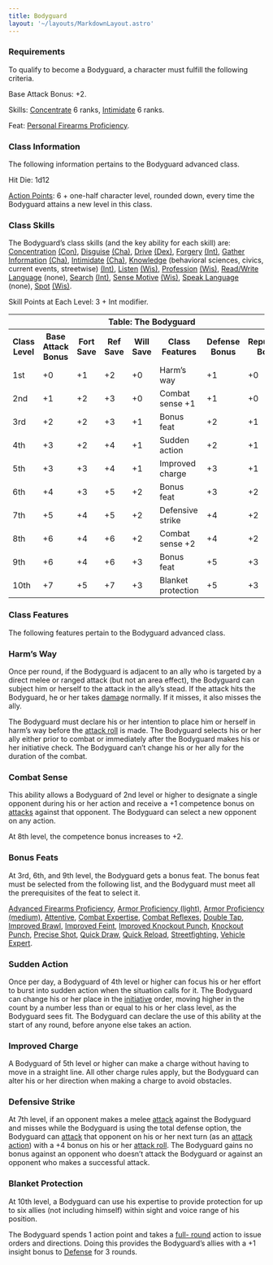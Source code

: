 ```yaml
---
title: Bodyguard
layout: '~/layouts/MarkdownLayout.astro'
---
```

### Requirements

To qualify to become a Bodyguard, a character must fulfill the following
criteria.

Base Attack Bonus: +2.

Skills: [Concentrate](/modern.d20.srd/skills/concentration) 6 ranks,
[Intimidate](/modern.d20.srd/skills/intimidate) 6 ranks.

Feat: [Personal Firearms Proficiency](/modern.d20.srd/feats/personal.firearms.proficiency).

### Class Information

The following information pertains to the Bodyguard advanced class.

Hit Die: 1d12

[Action Points](/modern.d20.srd/basics/action.points): 6 + one-half character
level, rounded down, every time the Bodyguard attains a new level in this
class.

### Class Skills

The Bodyguard’s class skills (and the key ability for each skill) are:
[Concentration](/modern.d20.srd/skills/concentration)
[(Con)](/modern.d20.srd/basics/ability.scores),
[Disguise](/modern.d20.srd/skills/disguise)
[(Cha)](/modern.d20.srd/basics/ability.scores),
[Drive](/modern.d20.srd/skills/drive)
[(Dex)](/modern.d20.srd/basics/ability.scores),
[Forgery](/modern.d20.srd/skills/forgery)
[(Int)](/modern.d20.srd/basics/ability.scores), [Gather Information](/modern.d20.srd/skills/gather.information)
[(Cha)](/modern.d20.srd/basics/ability.scores),
[Intimidate](/modern.d20.srd/skills/intimidate)
[(Cha)](/modern.d20.srd/basics/ability.scores),
[Knowledge](/modern.d20.srd/skills/knowledge) (behavioral sciences, civics,
current events, streetwise) [(Int)](/modern.d20.srd/basics/ability.scores),
[Listen](/modern.d20.srd/skills/listen)
[(Wis)](/modern.d20.srd/basics/ability.scores),
[Profession](/modern.d20.srd/skills/profession)
[(Wis)](/modern.d20.srd/basics/ability.scores), [Read/Write Language](/modern.d20.srd/skills/read.write.language) (none),
[Search](/modern.d20.srd/skills/search)
[(Int)](/modern.d20.srd/basics/ability.scores), [Sense Motive](/modern.d20.srd/skills/sense.motive)
[(Wis)](/modern.d20.srd/basics/ability.scores), [Speak Language](/modern.d20.srd/skills/speak.language) (none),
[Spot](/modern.d20.srd/skills/spot)
[(Wis)](/modern.d20.srd/basics/ability.scores).

Skill Points at Each Level: 3 + Int modifier.


<table><tr> <th colspan="8">Table: The Bodyguard</th> </tr> <tr> <th>Class Level</th><th>Base Attack Bonus</th><th>Fort Save</th><th>Ref Save</th><th>Will Save</th><th>Class Features</th><th>Defense Bonus</th><th>Reputation Bonus</th> </tr> <tr><td>1st</td><td>+0</td><td>+1</td><td>+2</td><td>+0</td><td>Harm’s way</td><td>+1</td><td>+0</td></tr> <tr class="shaded"><td>2nd</td><td>+1</td><td>+2</td><td>+3</td><td>+0</td><td>Combat sense +1</td><td>+1</td><td>+0</td></tr> <tr><td>3rd</td><td>+2</td><td>+2</td><td>+3</td><td>+1</td><td>Bonus feat</td><td>+2</td><td>+1</td></tr> <tr class="shaded"><td>4th</td><td>+3</td><td>+2</td><td>+4</td><td>+1</td><td>Sudden action</td><td>+2</td><td>+1</td></tr> <tr><td>5th</td><td>+3</td><td>+3</td><td>+4</td><td>+1</td><td>Improved charge</td><td>+3</td><td>+1</td></tr> <tr class="shaded"><td>6th</td><td>+4</td><td>+3</td><td>+5</td><td>+2</td><td>Bonus feat</td><td>+3</td><td>+2</td></tr> <tr><td>7th</td><td>+5</td><td>+4</td><td>+5</td><td>+2</td><td>Defensive strike</td><td>+4</td><td>+2</td></tr> <tr class="shaded"><td>8th</td><td>+6</td><td>+4</td><td>+6</td><td>+2</td><td>Combat sense +2</td><td>+4</td><td>+2</td></tr> <tr><td>9th</td><td>+6</td><td>+4</td><td>+6</td><td>+3</td><td>Bonus feat</td><td>+5</td><td>+3</td></tr> <tr class="shaded"><td>10th</td><td>+7</td><td>+5</td><td>+7</td><td>+3</td><td>Blanket protection</td><td>+5</td><td>+3</td></tr> </table>



### Class Features

The following features pertain to the Bodyguard advanced class.

### Harm’s Way

Once per round, if the Bodyguard is adjacent to an ally who is targeted by a
direct melee or ranged attack (but not an area effect), the Bodyguard can
subject him or herself to the attack in the ally’s stead. If the attack hits
the Bodyguard, he or her takes [damage](/modern.d20.srd/combat/damage)
normally. If it misses, it also misses the ally.

The Bodyguard must declare his or her intention to place him or herself in
harm’s way before the [attack roll](/modern.d20.srd/combat/attack.roll) is
made. The Bodyguard selects his or her ally either prior to combat or
immediately after the Bodyguard makes his or her initiative check. The
Bodyguard can’t change his or her ally for the duration of the combat.

### Combat Sense

This ability allows a Bodyguard of 2nd level or higher to designate a single
opponent during his or her action and receive a +1 competence bonus on
[attacks](/modern.d20.srd/combat/attack.roll) against that opponent. The
Bodyguard can select a new opponent on any action.

At 8th level, the competence bonus increases to +2.

### Bonus Feats

At 3rd, 6th, and 9th level, the Bodyguard gets a bonus feat. The bonus feat
must be selected from the following list, and the Bodyguard must meet all the
prerequisites of the feat to select it.

[Advanced Firearms Proficiency](/modern.d20.srd/feats/advanced.firearms.proficiency), [Armor Proficiency (light)](/modern.d20.srd/feats/armor.proficiency.light), [Armor Proficiency (medium)](/modern.d20.srd/feats/armor.proficiency.medium),
[Attentive](/modern.d20.srd/feats/attentive), [Combat Expertise](/modern.d20.srd/feats/combat.expertise), [Combat Reflexes](/modern.d20.srd/feats/combat.reflexes), [Double Tap](/modern.d20.srd/feats/double.tap), [Improved Brawl](/modern.d20.srd/feats/improved.brawl), [Improved Feint](/modern.d20.srd/feats/improved.feint), [Improved Knockout Punch](/modern.d20.srd/feats/improved.knockout.punch), [Knockout Punch](/modern.d20.srd/feats/knockout.punch), [Precise Shot](/modern.d20.srd/feats/precise.shot), [Quick Draw](/modern.d20.srd/feats/quick.draw), [Quick Reload](/modern.d20.srd/feats/quick.reload),
[Streetfighting](/modern.d20.srd/feats/streetfighting), [Vehicle Expert](/modern.d20.srd/feats/vehicle.expert).

### Sudden Action

Once per day, a Bodyguard of 4th level or higher can focus his or her effort
to burst into sudden action when the situation calls for it. The Bodyguard can
change his or her place in the [initiative](/modern.d20.srd/combat/initiative)
order, moving higher in the count by a number less than or equal to his or her
class level, as the Bodyguard sees fit. The Bodyguard can declare the use of
this ability at the start of any round, before anyone else takes an action.

### Improved Charge

A Bodyguard of 5th level or higher can make a charge without having to move in
a straight line. All other charge rules apply, but the Bodyguard can alter his
or her direction when making a charge to avoid obstacles.

### Defensive Strike

At 7th level, if an opponent makes a melee
[attack](/modern.d20.srd/combat/attack.roll) against the Bodyguard and misses
while the Bodyguard is using the total defense option, the Bodyguard can
[attack](/modern.d20.srd/combat/attack.roll) that opponent on his or her next
turn (as an [attack action](/modern.d20.srd/combat/attack.actions)) with a +4
bonus on his or her [attack roll](/modern.d20.srd/combat/attack.roll). The
Bodyguard gains no bonus against an opponent who doesn’t attack the Bodyguard
or against an opponent who makes a successful attack.

### Blanket Protection

At 10th level, a Bodyguard can use his expertise to provide protection for up
to six allies (not including himself) within sight and voice range of his
position.

The Bodyguard spends 1 action point and takes a [full- round](/modern.d20.srd/combat/full.round.actions) action to issue orders and
directions. Doing this provides the Bodyguard’s allies with a +1 insight bonus
to [Defense](/modern.d20.srd/combat/defense) for 3 rounds.

